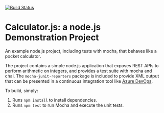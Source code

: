 [![Build Status](https://dev.azure.com/marclecharpentier0883/Parts%20Unlimited/_apis/build/status/mlecharpentier.calculator?branchName=master)](https://dev.azure.com/marclecharpentier0883/Parts%20Unlimited/_build/latest?definitionId=2&branchName=master)

Calculator.js: a node.js Demonstration Project
==============================================
An example node.js project, including tests with mocha, that behaves like
a pocket calculator.

The project contains a simple node.js application that exposes REST APIs
to perform arithmetic on integers, and provides a test suite with mocha
and chai.  The `mocha-junit-reporters` package is included to provide XML
output that can be presented in a continuous integration tool like
[Azure DevOps](https://azure.com/devops).

To build, simply:

1. Runs `npm install` to install dependencies.
2. Runs `npm test` to run Mocha and execute the unit tests.

